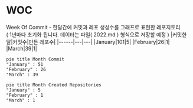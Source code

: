 # WOC
Week Of Commit - 한달간에 커밋과 레포 생성수를 그래프로 표현한 레포지토리<br />
( 1년마다 초기화 됩니다. 데이터는 파일( 2022.md ) 형식으로 저장할 예정 )
|커밋한 달|커밋수|만든 레포수|
|------|---|---|
|January|101|5|
|February|26|1|
|March|39|1|

```mermaid
pie title Month Commit
"January" : 51
"February" : 26
"March" : 39
```

```mermaid
pie title Month Created Repositories
"January" : 5
"February" : 1
"March" : 1
```
